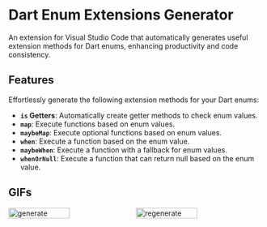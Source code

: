 # Dart Enum Extensions Generator

An extension for Visual Studio Code that automatically generates useful
extension methods for Dart enums, enhancing productivity and code consistency.

## Features

Effortlessly generate the following extension methods for your Dart enums:

- **`is` Getters**: Automatically create getter methods to check enum values.
- **`map`**: Execute functions based on enum values.
- **`maybeMap`**: Execute optional functions based on enum values.
- **`when`**: Execute a function based on the enum value.
- **`maybeWhen`**: Execute a function with a fallback for enum values.
- **`whenOrNull`**: Execute a function that can return null based on the enum
  value.

## GIFs

<div style="display: flex;">
  <img src="https://github.com/Pavluke/vscode_dart_enum_extensions_generator/blob/main/assets/gifs/generate.gif?raw=true" alt="generate" style="width: 49%; margin-right: 1%;">
  <img src="https://github.com/Pavluke/vscode_dart_enum_extensions_generator/blob/main/assets/gifs/regenerate.gif?raw=true" alt="regenerate" style="width: 49%;">
</div>
